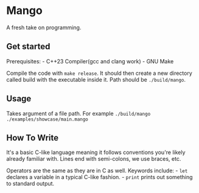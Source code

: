 # Mango

A fresh take on programming.

## Get started

Prerequisites:
    - C++23 Compiler(gcc and clang work)
    - GNU Make

Compile the code with `make release`.
It should then create a new directory
called build with the executable inside
it. Path should be `./build/mango`.

## Usage

Takes argument of a file path. For example `./build/mango ./examples/showcase/main.mango`

## How To Write

It's a basic C-like language meaning it follows conventions
you're likely already familiar with. Lines end with semi-colons,
we use braces, etc.

Operators are the same as they are in C as well. Keywords include:
    - `let` declares a variable in a typical C-like fashion.
    - `print` prints out something to standard output.
